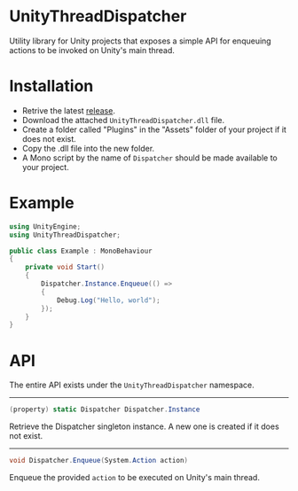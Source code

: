 # UnityThreadDispatcher

Utility library for Unity projects that exposes a simple API for enqueuing actions to be invoked on Unity's main thread.

# Installation

- Retrive the latest [release]("https://github.com/niazmsameer/UnityThreadDispatcher/releases").
- Download the attached `UnityThreadDispatcher.dll` file.
- Create a folder called "Plugins" in the "Assets" folder of your project if it does not exist.
- Copy the .dll file into the new folder.
- A Mono script by the name of `Dispatcher` should be made available to your project.

# Example

```csharp
using UnityEngine;
using UnityThreadDispatcher;

public class Example : MonoBehaviour
{
    private void Start()
    {
        Dispatcher.Instance.Enqueue(() =>
        {
            Debug.Log("Hello, world");
        });
    }
}
```

# API

The entire API exists under the `UnityThreadDispatcher` namespace.

---

```csharp
(property) static Dispatcher Dispatcher.Instance
```
Retrieve the Dispatcher singleton instance. A new one is created if it does not exist.

---

```csharp
void Dispatcher.Enqueue(System.Action action)
```
Enqueue the provided `action` to be executed on Unity's main thread.